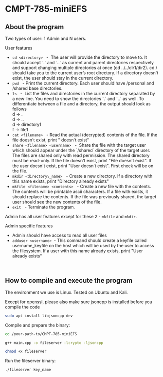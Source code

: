 # CMPT-785-miniEFS

## About the program

Two types of user: 1 Admin and N users.

User features

*   `cd <directory>`   -  The user will provide the directory to move to. It should accept \`.\` and \`..\` as current and parent directories respectively and support changing multiple directories at once (cd ../../dir1/dir2). cd / should take you to the current user’s root directory. If a directory doesn't exist, the user should stay in the current directory.
*   `pwd`   - Print the current directory. Each user should have /personal and /shared base directories. 
*   `ls`   -  List the files and directories in the current directory separated by a new line. You need to show the directories \`.\` and \`..\` as well. To differentiate between a file and a directory, the output should look as follows  
    d -> .  
    d -> ..  
    d -> directory1  
    f -> file1
*   `cat <filename>`   - Read the actual (decrypted) contents of the file. If the file doesn't exist, print "<filename> doesn't exist"
*   `share <filename> <username>`   -  Share the file with the target user which should appear under the \`/shared\` directory of the target user. The files are shared only with read permission. The shared directory must be read-only. If the file doesn't exist, print "File <filename> doesn't exist". If the user doesn't exist, print "User <username> doesn't exist". First check will be on the file.
*   `mkdir <directory\_name>`   - Create a new directory. If a directory with this name exists, print "Directory already exists"
*   `mkfile <filename> <contents>`   - Create a new file with the contents. The contents will be printable ascii characters. If a file with <filename> exists, it should replace the contents. If the file was previously shared, the target user should see the new contents of the file.
*   `exit`   - Terminate the program.

Admin has all user features except for these 2 - `mkfile` and `mkdir`.

Admin specific features

*   Admin should have access to read all user files
*   `adduser <username>`  - This command should create a keyfile called username\_keyfile on the host which will be used by the user to access the filesystem. If a user with this name already exists, print "User <username> already exists"

</br>

## How to compile and execute the program

The environment we use is Linux. Tested on Ubuntu and Kali.

Except for openssl, please also make sure jsoncpp is installed before you compile the code
```bash
sudo apt install libjsoncpp-dev
```

Compile and prepare the binary:

```bash
cd /your-path-to/CMPT-785-miniEFS

g++ main.cpp -o fileserver -lcrypto -ljsoncpp

chmod +x fileserver
```



Run the fileserver binary:

```bash
./fileserver key_name
```
